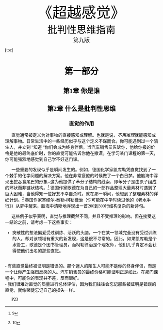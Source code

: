 <head>
  <style>
    h1, h2 ,h3{
      text-align: center;
    }
  </style>
</head>

<center><font face="幼圆" font color=black  size=10>《超越感觉》</center></font>

<center><font face="幼圆" font color=black size=6>批判性思维指南</center></font>

<center><font face="幼圆" font color=black size=4>第九版</center></font>

<font face="幼圆" font color=black>
<div STYLE="page-break-after: always;"></div>

[toc]

<div STYLE="page-break-after: always;"></div>

# 第一部分 
## 第1章 你是谁
## 第2章 什么是批判性思维
### 直觉的作用
$~~~~~$ 直觉通常被定义为对事物的直接感知或理解。也就是说，<i>不用推理</i>就能感知或理解事物。日常生活中的一些经历似乎与这个定义不谋而合。你可能遇到过一个陌生人，并立刻 "知道 "你们会成为终身伴侣。当汽车销售员告诉你，他给你报的价格是他的最终底价时，你的直觉可能告诉你他在撒谎。在学习某门课程的第一天，你可能强烈地感觉到自己学不好这门课。

$~~~~~$ 一些重要的发现似乎是瞬间发生的。例如，德国化学家凯库勒凭直觉找到了一个棘手的化学问题的解决方案。他在非常疲倦的时候做了一个白日梦。他脑海中浮现出蛇吞食尾巴的形象--这为他提供了苯分子结构的线索，即苯分子是由原子组成的环状而非链状结构。[^9] 德国作家歌德在为自己的一部作品整理大量素材时遇到了巨大困难，当他得知一位好友不幸自杀时。就在那一瞬间，他想到了整理素材的详细计划。[^10] 英国作家塞缪尔-泰勒-柯勒律治（你可能在中学时读过他的《老水手行》）从梦中醒来，脑海中清晰地浮现出一首200到300行结构复杂的新诗句。

$~~~~~$ 这些例子似乎表明，直觉与推理截然不同，并且不受推理的影响。但在接受这一结论之前，请考虑一下这些事实：

- 突破性的想法偏爱受过训练、活跃的头脑。一个在某一领域完全没有受过训练的人，却对该领域有重大的新发现，这是很不寻常的。因此，如果凯库勒是个水管工，歌德是个图书管理员，而柯勒律治是个理发师，他们几乎肯定不会获得使他们出名的那些直觉。
<br>
- 有些直觉最终被证明是错误的。那个迷人的陌生人可能不是你的终身伴侣，而是一个让你产生强烈反感的人。汽车销售员的最终价格可能证明正是如此。在那门课程中，可能你的表现并不差，反而很好。
<br>
- 我们很难对直觉的质量进行总体评估，因为我们往往会忘记那些被证明是错误的直觉，就像赌徒忘记自己的损失一样。
<br>

$~~~~~$ P23




[^9]:9
[^10]:10



